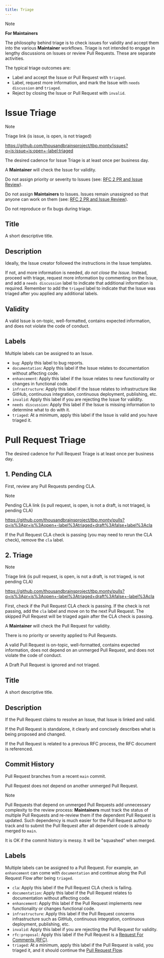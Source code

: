 ```yaml
---
title: Triage
---
```

> [!NOTE]
> **For Maintainers**

The philosophy behind triage is to check issues for validity and accept them into the various **Maintainer** workflows. Triage is not intended to engage in lengthy discussions on Issues or review Pull Requests. These are separate activities.

The typical triage outcomes are:

- Label and accept the Issue or Pull Request with `triaged`.
- Label, request more information, and mark the Issue with `needs discussion` and `triaged`.
- Reject by closing the Issue or Pull Request with `invalid`.

# Issue Triage

> [!NOTE]
> Triage link (is issue, is open, is not triaged)
>
> <https://github.com/thousandbrainsproject/tbp.monty/issues?q=is:issue+is:open+-label:triaged>

The desired cadence for Issue Triage is at least once per business day.

A **Maintainer** will check the Issue for validity.

Do not assign priority or severity to Issues (see: [RFC 2 PR and Issue Review](https://github.com/thousandbrainsproject/tbp.monty/blob/main/rfcs/0002_pr_and_issue_review.md#issue)).

Do not assign **Maintainers** to Issues. Issues remain unassigned so that anyone can work on them (see: [RFC 2 PR and Issue Review](https://github.com/thousandbrainsproject/tbp.monty/blob/main/rfcs/0002_pr_and_issue_review.md#feature-requests-1)).

Do not reproduce or fix bugs during triage.

## Title

A short descriptive title.

## Description

Ideally, the Issue creator followed the instructions in the Issue templates.

If not, and more information is needed, _do not close the Issue_. Instead, proceed with triage, request more information by commenting on the Issue, and add a `needs discussion` label to indicate that additional information is required. Remember to add the `triaged` label to indicate that the Issue was triaged after you applied any additional labels.

## Validity

A valid Issue is on-topic, well-formatted, contains expected information, and does not violate the code of conduct.

## Labels

Multiple labels can be assigned to an Issue.

- `bug`: Apply this label to bug reports.
- `documentation`: Apply this label if the Issue relates to documentation without affecting code.
- `enhancement`: Apply this label if the Issue relates to new functionality or changes in functional code.
- `infrastructure`: Apply this label if the Issue relates to infrastructure like GitHub, continuous integration, continuous deployment, publishing, etc.
- `invalid`: Apply this label if you are rejecting the Issue for validity.
- `needs discussion`: Apply this label if the Issue is missing information to determine what to do with it.
- `triaged`: At a minimum, apply this label if the Issue is valid and you have triaged it.

# Pull Request Triage

The desired cadence for Pull Request Triage is at least once per business day.

## 1. Pending CLA

First, review any Pull Requests pending CLA.

> [!NOTE]
>Pending CLA link (is pull request, is open, is not a draft, is not triaged, is pending CLA)
>
> <https://github.com/thousandbrainsproject/tbp.monty/pulls?q=is%3Apr+is%3Aopen+-label%3Atriaged+draft%3Afalse+label%3Acla>

If the Pull Request CLA check is passing (you may need to rerun the CLA check), remove the `cla` label.

## 2. Triage

> [!NOTE]
> Triage link (is pull request, is open, is not a draft, is not triaged, is not pending CLA)
>
> <https://github.com/thousandbrainsproject/tbp.monty/pulls?q=is%3Apr+is%3Aopen+-label%3Atriaged+draft%3Afalse+-label%3Acla>

First, check if the Pull Request CLA check is passing. If the check is not passing, add the `cla` label and move on to the next Pull Request. The skipped Pull Request will be triaged again after the CLA check is passing.

A **Maintainer** will check the Pull Request for validity.

There is no priority or severity applied to Pull Requests.

A valid Pull Request is on-topic, well-formatted, contains expected information, does not depend on an unmerged Pull Request, and does not violate the code of conduct.

A Draft Pull Request is ignored and not triaged.

## Title

A short descriptive title.

## Description

If the Pull Request claims to resolve an Issue, that Issue is linked and valid.

If the Pull Request is standalone, it clearly and concisely describes what is being proposed and changed.

If the Pull Request is related to a previous RFC process, the RFC document is referenced.

## Commit History

Pull Request branches from a recent `main` commit.

Pull Request does not depend on another unmerged Pull Request.

> [!NOTE]
> Pull Requests that depend on unmerged Pull Requests add unnecessary complexity to the review process: **Maintainers** must track the status of multiple Pull Requests and re-review them if the dependent Pull Request is updated. Such dependency is much easier for the Pull Request author to track and to submit the Pull Request after all dependent code is already merged to `main`.

It is OK if the commit history is messy. It will be "squashed" when merged.

## Labels

Multiple labels can be assigned to a Pull Request. For example, an `enhancement` can come with `documentation` and continue along the Pull Request Flow after being `triaged`.

- `cla`: Apply this label if the Pull Request CLA check is failing.
- `documentation`: Apply this label if the Pull Request relates to documentation without affecting code.
- `enhancement`: Apply this label if the Pull Request implements new functionality or changes functional code.
- `infrastructure`: Apply this label if the Pull Request concerns infrastructure such as GitHub, continuous integration, continuous deployment, publishing, etc.
- `invalid`: Apply this label if you are rejecting the Pull Request for validity.
- `rfc:proposal`: Apply this label if the Pull Request is a [Request For Comments (RFC)](../request-for-comments-rfc.md).
- `triaged`: At a minimum, apply this label if the Pull Request is valid, you triaged it, and it should continue the [Pull Request Flow](../pull-requests/pull-request-flow.md).
